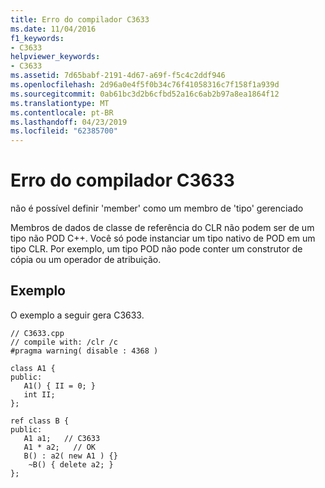```yaml
---
title: Erro do compilador C3633
ms.date: 11/04/2016
f1_keywords:
- C3633
helpviewer_keywords:
- C3633
ms.assetid: 7d65babf-2191-4d67-a69f-f5c4c2ddf946
ms.openlocfilehash: 2d96a0e4f5f0b34c76f41058316c7f158f1a939d
ms.sourcegitcommit: 0ab61bc3d2b6cfbd52a16c6ab2b97a8ea1864f12
ms.translationtype: MT
ms.contentlocale: pt-BR
ms.lasthandoff: 04/23/2019
ms.locfileid: "62385700"
---
```

# <a name="compiler-error-c3633"></a>Erro do compilador C3633

não é possível definir 'member' como um membro de 'tipo' gerenciado

Membros de dados de classe de referência do CLR não podem ser de um tipo não POD C++.  Você só pode instanciar um tipo nativo de POD em um tipo CLR.  Por exemplo, um tipo POD não pode conter um construtor de cópia ou um operador de atribuição.

## <a name="example"></a>Exemplo

O exemplo a seguir gera C3633.

```
// C3633.cpp
// compile with: /clr /c
#pragma warning( disable : 4368 )

class A1 {
public:
   A1() { II = 0; }
   int II;
};

ref class B {
public:
   A1 a1;   // C3633
   A1 * a2;   // OK
   B() : a2( new A1 ) {}
    ~B() { delete a2; }
};
```
